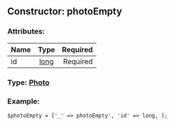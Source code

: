 ## Constructor: photoEmpty  

### Attributes:

| Name     |    Type       | Required |
|----------|:-------------:|---------:|
|id|[long](../types/long.md) | Required|



### Type: [Photo](../types/Photo.md)


### Example:

```
$photoEmpty = ['_' => photoEmpty', 'id' => long, ];
```